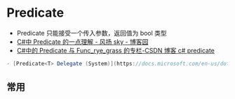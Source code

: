 # Predicate

- Predicate 只能接受一个传入参数，返回值为 bool 类型
- [C#中 Predicate 的一点理解 - 风扬 sky - 博客园](https://www.cnblogs.com/skysimblog/p/3410425.html)
- [C#中的 Predicate 与 Func_rye_grass 的专栏-CSDN 博客 c# predicate](https://blog.csdn.net/rye_grass/article/details/66041423)

```c#
- [Predicate<T> Delegate (System)](https://docs.microsoft.com/en-us/dotnet/api/system.predicate-1?view=netcore-3.1)

```

## 常用

```c#

```
